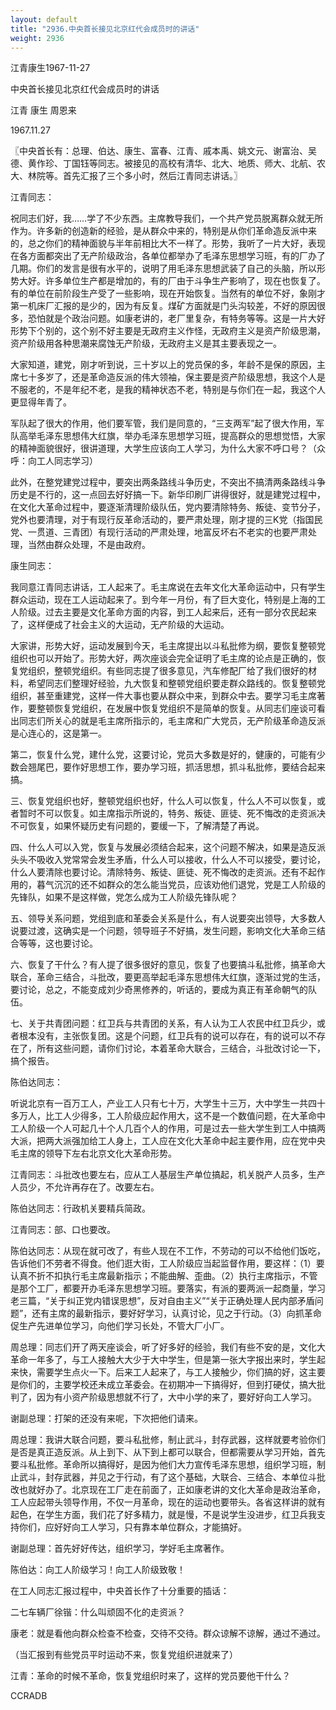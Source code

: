 ```yaml
---
layout: default
title: "2936.中央首长接见北京红代会成员时的讲话"
weight: 2936
---
```


江青康生1967-11-27

中央首长接见北京红代会成员时的讲话

江青 康生 周恩来

1967.11.27

〖中央首长有：总理、伯达、康生、富春、江青、戚本禹、姚文元、谢富治、吴德、黄作珍、丁国钰等同志。被接见的高校有清华、北大、地质、师大、北航、农大、林院等。首先汇报了三个多小时，然后江青同志讲话。〗

江青同志：

祝同志们好，我……学了不少东西。主席教导我们，一个共产党员脱离群众就无所作为。许多新的创造新的经验，是从群众中来的，特别是从你们革命造反派中来的，总之你们的精神面貌与半年前相比大不一样了。形势，我听了一片大好，表现在各方面都突出了无产阶级政治，各单位都举办了毛泽东思想学习班，有的厂办了几期。你们的发言是很有水平的，说明了用毛泽东思想武装了自己的头脑，所以形势大好。许多单位生产都是增加的，有的厂由于斗争生产影响了，现在也恢复了。有的单位在前阶段生产受了一些影响，现在开始恢复。当然有的单位不好，象刚才第一机床厂汇报的是少的，因为有反复。煤矿方面就是门头沟较差，不好的原因很多，恐怕就是个政治问题。如康老讲的，老厂里复杂，有特务等等。这是一片大好形势下个别的，这个别不好主要是无政府主义作怪，无政府主义是资产阶级思潮，资产阶级用各种思潮来腐蚀无产阶级，无政府主义是其主要表现之一。

大家知道，建党，刚才听到说，三十岁以上的党员保的多，年龄不是保的原因，主席七十多岁了，还是革命造反派的伟大领袖，保主要是资产阶级思想，我这个人是不服老的，不是年纪不老，是我的精神状态不老，特别是与你们在一起，我这个人更显得年青了。

军队起了很大的作用，他们要军管，我们是同意的，“三支两军”起了很大作用，军队高举毛泽东思想伟大红旗，举办毛泽东思想学习班，提高群众的思想觉悟，大家的精神面貌很好，很讲道理，大学生应该向工人学习，为什么大家不呼口号？（众呼：向工人同志学习）

此外，在整党建党过程中，要突出两条路线斗争历史，不突出不搞清两条路线斗争历史是不行的，这一点回去好好搞一下。新华印刷厂讲得很好，就是建党过程中，在文化大革命过程中，要逐渐清理阶级队伍，党内要清除特务、叛徒、变节分子，党外也要清理，对于有现行反革命活动的，要严肃处理，刚才提的三K党（指国民党、一贯道、三青团）有现行活动的严肃处理，地富反坏右不老实的也要严肃处理，当然由群众处理，不是由政府。

康生同志：

我同意江青同志讲话，工人起来了。毛主席说在去年文化大革命运动中，只有学生群众运动，现在工人运动起来了。到今年一月份，有了巨大变化，特别是上海的工人阶级。过去主要是文化革命方面的内容，到工人起来后，还有一部分农民起来了，这样便成了社会主义的大运动，无产阶级的大运动。

大家讲，形势大好，运动发展到今天，毛主席提出以斗私批修为纲，要恢复整顿党组织也可以开始了。形势大好，两次座谈会完全证明了毛主席的论点是正确的，恢复党组织，整顿党组织。有些同志提了很多意见，汽车修配厂给了我们很好的材料，希望同志们整理好经验，九大恢复和整顿党组织要走群众路线的。恢复整顿党组织，甚至重建党，这样一件大事也要从群众中来，到群众中去。要学习毛主席著作，要整顿恢复党组织，在发展中恢复党组织不是简单的恢复。从同志们座谈可看出同志们所关心的就是毛主席所指示的，毛主席和广大党员，无产阶级革命造反派是心连心的，这是第一。

第二，恢复什么党，建什么党，这要讨论，党员大多数是好的，健康的，可能有少数会翘尾巴，要作好思想工作，要办学习班，抓活思想，抓斗私批修，要结合起来搞。

三、恢复党组织也好，整顿党组织也好，什么人可以恢复，什么人不可以恢复，或者暂时不可以恢复。如主席指示所说的，特务、叛徒、匪徒、死不悔改的走资派决不可恢复，如果怀疑历史有问题的，要缓一下，了解清楚了再说。

四、什么人可以入党，恢复与发展必须结合起来，这个问题不解决，如果是造反派头头不吸收入党常常会发生矛盾，什么人可以接收，什么人不可以接受，要讨论，什么人要清除也要讨论。清除特务、叛徒、匪徒、死不悔改的走资派。还有不起作用的，暮气沉沉的还不如群众的怎么能当党员，应该劝他们退党，党是工人阶级的先锋队，如果不是这样做，党怎么成为工人阶级先锋队呢？

五、领导关系问题，党组到底和革委会关系是什么，有人说要突出领导，大多数人说要过渡，这确实是一个问题，领导班子不好搞，发生问题，影响文化大革命三结合等等，这也要讨论。

六、恢复了干什么？有人提了很多很好的意见，恢复了也要搞斗私批修，搞革命大联合，革命三结合，斗批改，要更高举起毛泽东思想伟大红旗，逐渐过党的生活，要讨论，总之，不能变成刘少奇黑修养的，听话的，要成为真正有革命朝气的队伍。

七、关于共青团问题：红卫兵与共青团的关系，有人认为工人农民中红卫兵少，或者根本没有，主张恢复团。这是个问题，红卫兵有的说可以存在，有的说可以不存在了，所有这些问题，请你们讨论，本着革命大联合，三结合，斗批改讨论一下，搞个报告。

陈伯达同志：

听说北京有一百万工人，产业工人只有七十万，大学生十三万，大中学生一共四十多万人，比工人少得多，工人阶级应起作用大，这不是一个数值问题，在大革命中工人阶级一个人可起几十个人几百个人的作用，可是过去一些大学生到工人中搞两大派，把两大派强加给工人身上，工人应在文化大革命中起主要作用，应在党中央毛主席的领导下左右北京文化大革命形势。

江青同志：斗批改也要左右，应从工人基层生产单位搞起，机关脱产人员多，生产人员少，不允许再存在了。改要左右。

陈伯达同志：行政机关要精兵简政。

江青同志：部、口也要改。

陈伯达同志：从现在就可改了，有些人现在不工作，不劳动的可以不给他们饭吃，告诉他们不劳者不得食。他们逛大街，工人阶级应当起监督作用，要这样：（1）要认真不折不扣执行毛主席最新指示；不能曲解、歪曲。（2）执行主席指示，不管是那个工厂，都要开办毛泽东思想学习班。要落实，有派的要两派一起商量，学习老三篇，“关于纠正党内错误思想”，反对自由主义”“关于正确处理人民内部矛盾问题”，还有主席的最新指示，要好好学习，认真讨论，见之于行动。（3）向抓革命促生产先进单位学习，向他们学习长处，不管大厂小厂。

周总理：同志们开了两天座谈会，听了好多好的经验，我们有些不安的是，文化大革命一年多了，与工人接触大大少于大中学生，但是第一张大字报出来时，学生起来快，需要学生点火一下。后来工人起来了，与工人接触少，你们搞的好，这主要是你们的，主要学校还未成立革委会。在初期冲一下搞得好，但到打硬仗，搞大批判了，因为有小资产阶级思想就不行了，大中小学的来了，要好好向工人学习。

谢副总理：打架的还没有来呢，下次把他们请来。

周总理：我讲大联合问题，要斗私批修，制止武斗，封存武器，这样就要考验你们是否是真正造反派。从上到下、从下到上都可以联合，但都需要从学习开始，首先要斗私批修。革命所以搞得好，是因为他们大力宣传毛泽东思想，组织学习班，制止武斗，封存武器，并见之于行动，有了这个基础，大联合、三结合、本单位斗批改也就好办了。北京现在工厂走在前面了，正如康老讲的文化大革命是政治革命，工人应起带头领导作用，不仅一月革命，现在的运动也要带头。各省这样讲的就有起色，在学生方面，我们花了好多精力，就是慢，不是说学生没进步，红卫兵我支持你们，应好好向工人学习，只有靠本单位群众，才能搞好。

谢副总理：首先好好传达，组织学习，学好毛主席著作。

陈伯达：向工人阶级学习！向工人阶级致敬！

在工人同志汇报过程中，中央首长作了十分重要的插话：

二七车辆厂徐锴：什么叫顽固不化的走资派？

康老：就是看他向群众检查不检查，交待不交待。群众谅解不谅解，通过不通过。

（当汇报到有些党员平时运动不来，恢复党组织进就来了）

江青：革命的时候不革命，恢复党组织时来了，这样的党员要他干什么？

CCRADB

